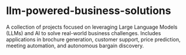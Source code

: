 # llm-powered-business-solutions
A collection of projects focused on leveraging Large Language Models (LLMs) and AI to solve real-world business challenges. Includes applications in brochure generation, customer support, price prediction, meeting automation, and autonomous bargain discovery.
